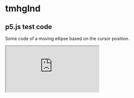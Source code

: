 # tmhglnd

## p5.js test code

Some code of a moving ellipse based on the cursor position.

<iframe src="https://editor.p5js.org/tmhglnd/embed/TT6XGijrR"></iframe>